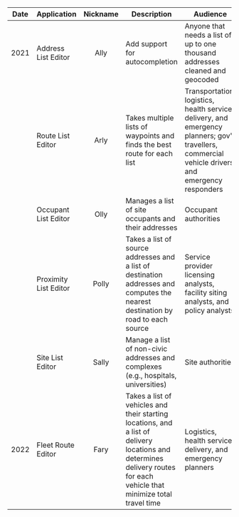 |Date|Application|Nickname|Description|Audience|
|----|----|:----:|----|----|
|2021|Address List Editor|Ally|Add support for autocompletion|Anyone that needs a list of up to one thousand addresses cleaned and geocoded
||Route List Editor|Arly|Takes multiple lists of waypoints and finds the best route for each list|Transportation, logistics, health service delivery, and emergency planners; gov't travellers, commercial vehicle drivers, and emergency responders
||Occupant List Editor|Olly|Manages a list of site occupants and their addresses|Occupant authorities
||Proximity List Editor|Polly|Takes a list of source addresses and a list of destination addresses and computes the nearest destination by road to each source|Service provider licensing analysts, facility siting analysts, and policy analysts
||Site List Editor|Sally|Manage a list of non-civic addresses and complexes (e.g., hospitals, universities)|Site authorities
|2022|Fleet Route Editor|Fary|Takes a list of vehicles and their starting locations, and a list of delivery locations and determines delivery routes for each vehicle that minimize total travel time|Logistics, health service delivery, and emergency planners

